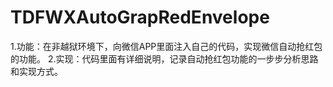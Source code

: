 # TDFWXAutoGrapRedEnvelope
1.功能：在非越狱环境下，向微信APP里面注入自己的代码，实现微信自动抢红包的功能。
2.实现：代码里面有详细说明，记录自动抢红包功能的一步步分析思路和实现方式。
